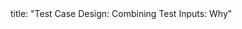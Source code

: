 <frontmatter>
title: "Test Case Design: Combining Test Inputs: Why"
</frontmatter>

<include src="unit-inPage-asFlat.md" boilerplate />
